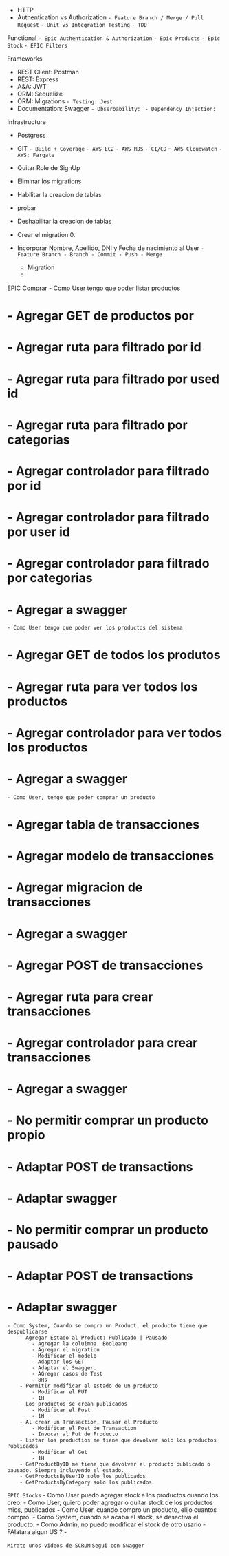 - HTTP
- Authentication vs Authorization
`- Feature Branch / Merge / Pull Request`
`- Unit vs Integration Testing`
`- TDD`
 
Functional
`- Epic Authentication & Authorization`
`- Epic Products`
`- Epic Stock`
`- EPIC Filters`

Frameworks 
- REST Client: Postman
- REST: Express
- A&A: JWT
- ORM: Sequelize
- ORM: Migrations
`- Testing: Jest`
- Documentation: Swagger
`- Obserbability: `
`- Dependency Injection:`

Infrastructure
- Postgress
- GIT
`- Build + Coverage`
`- AWS EC2`
`- AWS RDS`
`- CI/CD`
-` AWS Cloudwatch`
`- AWS: Fargate`


- Quitar Role de SignUp
- Eliminar los migrations
- Habilitar la creacion de tablas
- probar
- Deshabilitar la creacion de tablas
- Crear el migration 0.

- Incorporar Nombre, Apellido, DNI y Fecha de nacimiento al User
    `- Feature Branch - Branch - Commit - Push - Merge`
    - Migration
    - 

EPIC Comprar
    - Como User tengo que poder listar productos
#        - Agregar GET de productos por
#           - Agregar ruta para filtrado por id
#           - Agregar ruta para filtrado por used id
#           - Agregar ruta para filtrado por categorias           
#           - Agregar controlador para filtrado por id           
#           - Agregar controlador para filtrado por user id           
#           - Agregar controlador para filtrado por categorias
#           - Agregar a swagger
    - Como User tengo que poder ver los productos del sistema
#        - Agregar GET de todos los produtos
#           - Agregar ruta para ver todos los productos
#           - Agregar controlador para ver todos los productos
#           - Agregar a swagger
    - Como User, tengo que poder comprar un producto
#        - Agregar tabla de transacciones
#           - Agregar modelo de transacciones
#           - Agregar migracion de transacciones
#           - Agregar a swagger
#        - Agregar POST de transacciones
#           - Agregar ruta para crear transacciones
#           - Agregar controlador para crear transacciones
#           - Agregar a swagger
#        - No permitir comprar un producto propio
#           - Adaptar POST de transactions
#           - Adaptar swagger
#        - No permitir comprar un producto pausado
#           - Adaptar POST de transactions
#           - Adaptar swagger

    - Como System, Cuando se compra un Product, el producto tiene que despublicarse
        - Agregar Estado al Product: Publicado | Pausado
            - Agregar la coluimna. Booleano
            - Agregar el migration
            - Modificar el modelo
            - Adaptar los GET
            - Adaptar el Swagger.
            - AGregar casos de Test
            - 8Hs
        - Permitir modificar el estado de un producto
            - Modificar el PUT
            - 1H
        - Los productos se crean publicados
            - Modificar el Post
            - 1H
        - Al crear un Transaction, Pausar el Producto
            - Modificar el Post de Transaction
            - Invocar al Put de Producto
        - Listar los productios me tiene que devolver solo los productos Publicados
            - Modificar el Get
            - 1H
        - GetProductByID me tiene que devolver el producto publicado o pausado. Siempre incluyendo el estado.
        - GetProductsByUserID solo los publicados
        - GetProductsByCategory solo los publicados

`EPIC Stocks`
    - Como User puedo agregar stock a los productos cuando los creo.
    - Como User, quiero poder agregar o quitar stock de los productos mios, publicados
    - Como User, cuando compro un producto, elijo cuantos compro.
    - Como System, cuando se acaba el stock, se desactiva el producto.
    - Como Admin, no puedo modificar el stock de otro usario
    - FAlatara algun US ?
    - 

`Mirate unos videos de SCRUM`
`Segui con Swagger`